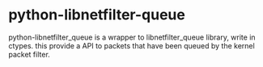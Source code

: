 # python-libnetfilter-queue
python-libnetfilter\_queue is a wrapper to libnetfilter\_queue library, write in ctypes. this provide a API to packets that have been queued by the kernel packet filter.
